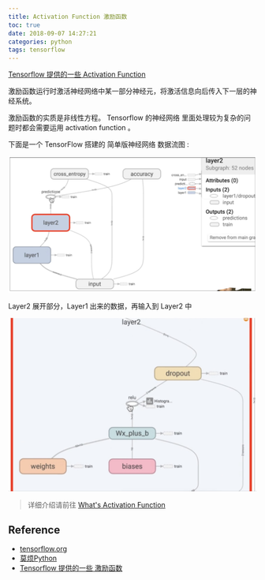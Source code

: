 ```yaml
---
title: Activation Function 激励函数 
toc: true
date: 2018-09-07 14:27:21
categories: python
tags: tensorflow
---
```


[Tensorflow 提供的一些 Activation Function][5]
 
<!-- more -->

激励函数运行时激活神经网络中某一部分神经元，将激活信息向后传入下一层的神经系统。

激励函数的实质是非线性方程。 Tensorflow 的神经网络 里面处理较为复杂的问题时都会需要运用 activation function 。 

下面是一个 TensorFlow 搭建的 简单版神经网络 数据流图 :

<img src="/images/tensorflow/tf-2.6-active6_1.png" width="550" />

Layer2 展开部分，Layer1 出来的数据，再输入到 Layer2 中

<img src="/images/tensorflow/tf-2.6-active7.jpg" width="550" />

> 详细介绍请前往 [What's Activation Function][4]

## Reference

- [tensorflow.org][1]
- [莫烦Python][2]
- [Tensorflow 提供的一些 激励函数][5]

[1]: https://www.tensorflow.org/
[2]: https://morvanzhou.github.io/tutorials/machine-learning/tensorflow/
[3]: https://github.com/MorvanZhou/Tensorflow-Tutorial
[4]: /2018/09/07/tensorflow-2-6-A-activation-function/
[5]: https://www.tensorflow.org/api_guides/python/nn

